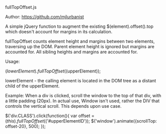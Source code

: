 fullTopOffset.js

Author: https://github.com/mjlurbanist

A simple jQuery function to augment the existing $(element).offset().top which doesn't account for margins in its calculation.

fullTopOffset counts element height and margins between two elements, traversing up the DOM. Parent element height is ignored but margins are accounted for. All sibling heights and margins are accounted for.

Usage:

$(lowerElement).fullTopOffset($(upperElement));

lowerElement - the calling element is located in the DOM tree as a distant child of the upperElement.

Example:
When a div is clicked, scroll the window to the top of that div, with a little padding (20px). In actual use, Window isn't used, rather the DIV that controls the vertical scroll. This depends upon use case.

$('div.CLASS').click(function(){
    var offset = $(this).fullTopOffset($('#upperElementID'));
    $('window').animate({scrollTop: offset-20}, 500);
});
